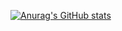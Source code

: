 
[![Anurag's GitHub stats](https://github-readme-stats.vercel.app/api?kim-dongho=anuraghazra)](https://github.com/anuraghazra/github-readme-stats)
<!--START_SECTION:waka-->
 
<!--END_SECTION:waka-->
